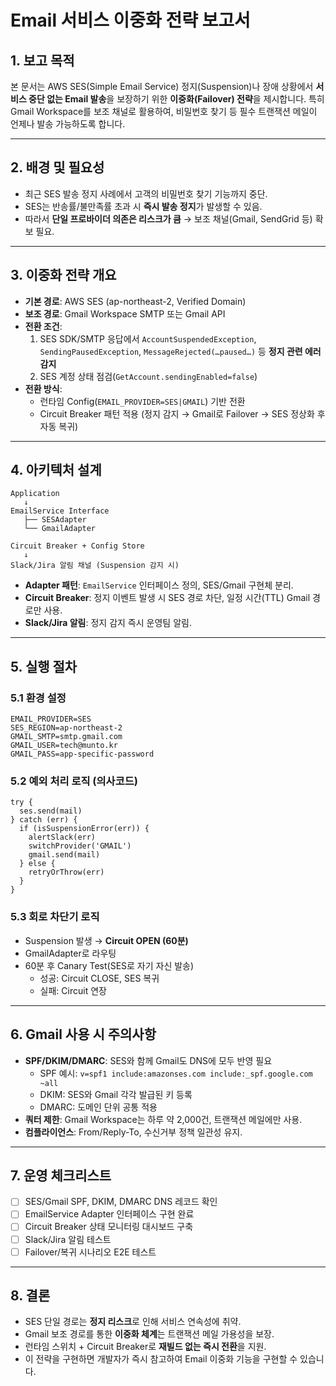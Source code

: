 # Email 서비스 이중화 전략 보고서

## 1. 보고 목적

본 문서는 AWS SES(Simple Email Service) 정지(Suspension)나 장애 상황에서 **서비스 중단 없는 Email 발송**을 보장하기 위한 **이중화(Failover) 전략**을 제시합니다. 특히 Gmail Workspace를 보조 채널로 활용하여, 비밀번호 찾기 등 필수 트랜잭션 메일이 언제나 발송 가능하도록 합니다.

---

## 2. 배경 및 필요성

- 최근 SES 발송 정지 사례에서 고객의 비밀번호 찾기 기능까지 중단.
- SES는 반송률/불만족률 초과 시 **즉시 발송 정지**가 발생할 수 있음.
- 따라서 **단일 프로바이더 의존은 리스크가 큼** → 보조 채널(Gmail, SendGrid 등) 확보 필요.

---

## 3. 이중화 전략 개요

- **기본 경로**: AWS SES (ap-northeast-2, Verified Domain)
- **보조 경로**: Gmail Workspace SMTP 또는 Gmail API
- **전환 조건**:
  1. SES SDK/SMTP 응답에서 `AccountSuspendedException`, `SendingPausedException`, `MessageRejected(…paused…)` 등 **정지 관련 에러 감지**
  2. SES 계정 상태 점검(`GetAccount.sendingEnabled=false`)
- **전환 방식**:
  - 런타임 Config(`EMAIL_PROVIDER=SES|GMAIL`) 기반 전환
  - Circuit Breaker 패턴 적용 (정지 감지 → Gmail로 Failover → SES 정상화 후 자동 복귀)

---

## 4. 아키텍처 설계

```
Application
   ↓
EmailService Interface
   ├── SESAdapter
   └── GmailAdapter

Circuit Breaker + Config Store
   ↓
Slack/Jira 알림 채널 (Suspension 감지 시)

```

- **Adapter 패턴**: `EmailService` 인터페이스 정의, SES/Gmail 구현체 분리.
- **Circuit Breaker**: 정지 이벤트 발생 시 SES 경로 차단, 일정 시간(TTL) Gmail 경로만 사용.
- **Slack/Jira 알림**: 정지 감지 즉시 운영팀 알림.

---

## 5. 실행 절차

### 5.1 환경 설정

```
EMAIL_PROVIDER=SES
SES_REGION=ap-northeast-2
GMAIL_SMTP=smtp.gmail.com
GMAIL_USER=tech@munto.kr
GMAIL_PASS=app-specific-password

```

### 5.2 예외 처리 로직 (의사코드)

```tsx
try {
  ses.send(mail)
} catch (err) {
  if (isSuspensionError(err)) {
    alertSlack(err)
    switchProvider('GMAIL')
    gmail.send(mail)
  } else {
    retryOrThrow(err)
  }
}
```

### 5.3 회로 차단기 로직

- Suspension 발생 → **Circuit OPEN (60분)**
- GmailAdapter로 라우팅
- 60분 후 Canary Test(SES로 자기 자신 발송)
  - 성공: Circuit CLOSE, SES 복귀
  - 실패: Circuit 연장

---

## 6. Gmail 사용 시 주의사항

- **SPF/DKIM/DMARC**: SES와 함께 Gmail도 DNS에 모두 반영 필요
  - SPF 예시: `v=spf1 include:amazonses.com include:_spf.google.com ~all`
  - DKIM: SES와 Gmail 각각 발급된 키 등록
  - DMARC: 도메인 단위 공통 적용
- **쿼터 제한**: Gmail Workspace는 하루 약 2,000건, 트랜잭션 메일에만 사용.
- **컴플라이언스**: From/Reply-To, 수신거부 정책 일관성 유지.

---

## 7. 운영 체크리스트

- [ ] SES/Gmail SPF, DKIM, DMARC DNS 레코드 확인
- [ ] EmailService Adapter 인터페이스 구현 완료
- [ ] Circuit Breaker 상태 모니터링 대시보드 구축
- [ ] Slack/Jira 알림 테스트
- [ ] Failover/복귀 시나리오 E2E 테스트

---

## 8. 결론

- SES 단일 경로는 **정지 리스크**로 인해 서비스 연속성에 취약.
- Gmail 보조 경로를 통한 **이중화 체계**는 트랜잭션 메일 가용성을 보장.
- 런타임 스위치 + Circuit Breaker로 **재빌드 없는 즉시 전환**을 지원.
- 이 전략을 구현하면 개발자가 즉시 참고하여 Email 이중화 기능을 구현할 수 있습니다.
